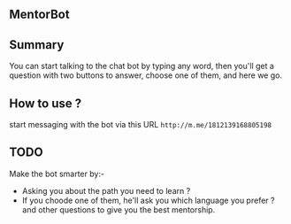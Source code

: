 ## MentorBot

## Summary
You can start talking to the chat bot by typing any word, then you'll get a question with two buttons to answer, choose one of them, and here we go.

## How to use ?
start messaging with the bot via this URL
`http://m.me/1812139168805198`

## TODO
Make the bot smarter by:-
-  Asking you about the path you need to learn ?
- If you choode one of them, he'll ask you which language you prefer ? and other questions to give you the best mentorship.